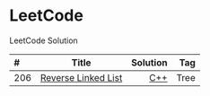 # LeetCode
LeetCode Solution


| #    |                  Title                   |                                 Solution |                   Tag|
| :--- | :--------------------------------------: | ---------------------------------------: |---------------------:|
| 206    | [Reverse Linked List](https://leetcode.com/problems/reverse-linked-list/) | [C++](https://github.com/ch-oak/leetcode_res/blob/master/leetcode_easy/206.%20Reverse%20Linked%20List/206.%20Reverse%20Linked%20List.cpp)|Tree
